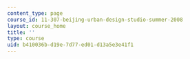 ```yaml
---
content_type: page
course_id: 11-307-beijing-urban-design-studio-summer-2008
layout: course_home
title: ''
type: course
uid: b410036b-d19e-7d77-ed01-d13a5e3e41f1
---
```

